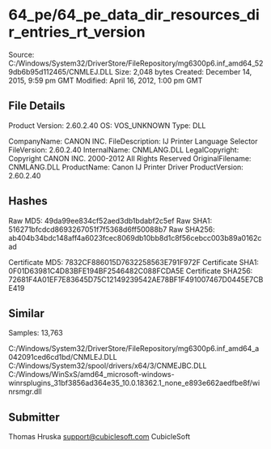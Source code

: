 64_pe/64_pe_data_dir_resources_dir_entries_rt_version
=====================================================

Source:  C:/Windows/System32/DriverStore/FileRepository/mg6300p6.inf_amd64_529db6b95d112465/CNMLEJ.DLL
Size:  2,048 bytes
Created:  December 14, 2015, 9:59 pm GMT
Modified:  April 16, 2012, 1:00 pm GMT

File Details
------------

Product Version:  2.60.2.40
OS:  VOS_UNKNOWN
Type:  DLL

CompanyName:  CANON INC.
FileDescription:  IJ Printer Language Selector
FileVersion:  2.60.2.40
InternalName:  CNMLANG.DLL
LegalCopyright:  Copyright CANON INC. 2000-2012 All Rights Reserved
OriginalFilename:  CNMLANG.DLL
ProductName:  Canon IJ Printer Driver
ProductVersion:  2.60.2.40

Hashes
------

Raw MD5:  49da99ee834cf52aed3db1bdabf2c5ef
Raw SHA1:  516271bfcdcd8693267051f7f5368d6ff50088b7
Raw SHA256:  ab404b34bdc148aff4a6023fcec8069db10bb8d1c8f56cebcc003b89a0162cad

Certificate MD5:  7832CF886015D7632258563E791F972F
Certificate SHA1:  0F01D63981C4D83BFE194BF2546482C088FCDA5E
Certificate SHA256:  72681F4A01EF7E83645D75C12149239542AE78BF1F491007467D0445E7CBE419

Similar
-------

Samples:  13,763

C:/Windows/System32/DriverStore/FileRepository/mg6300p6.inf_amd64_a042091ced6cd1bd/CNMLEJ.DLL
C:/Windows/System32/spool/drivers/x64/3/CNMEJBC.DLL
C:/Windows/WinSxS/amd64_microsoft-windows-winrsplugins_31bf3856ad364e35_10.0.18362.1_none_e893e662aedfbe8f/winrsmgr.dll

Submitter
---------

Thomas Hruska
support@cubiclesoft.com
CubicleSoft
